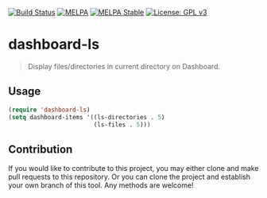[![Build Status](https://travis-ci.com/jcs090218/dashboard-ls.svg?branch=master)](https://travis-ci.com/jcs090218/dashboard-ls)
[![MELPA](https://melpa.org/packages/dashboard-ls-badge.svg)](https://melpa.org/#/dashboard-ls)
[![MELPA Stable](https://stable.melpa.org/packages/dashboard-ls-badge.svg)](https://stable.melpa.org/#/dashboard-ls)
[![License: GPL v3](https://img.shields.io/badge/License-GPL%20v3-blue.svg)](https://www.gnu.org/licenses/gpl-3.0)

# dashboard-ls
> Display files/directories in current directory on Dashboard.

## Usage

```el
(require 'dashboard-ls)
(setq dashboard-items '((ls-directories . 5) 
                        (ls-files . 5)))
```

## Contribution

If you would like to contribute to this project, you may either
clone and make pull requests to this repository. Or you can
clone the project and establish your own branch of this tool.
Any methods are welcome!
